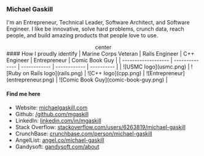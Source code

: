 ### Michael Gaskill
I'm an Entrepreneur, Technical Leader, Software Architect, and Software Engineer.  I like be innovative, solve hard problems, crunch data, reach people, and build amazing products that people love to use.

<div align="center">center</div
>
#### How I proudly identify
| Marine Corps Veteran | Rails Engineer | C++ Engineer | Entrepreneur | Comic Book Guy |
| ------------------- | -------------- | ------------ | ------------ | ---------- |
| ![USMC logo](usmc.png) | ![Ruby on Rails logo](rails.png) | ![C++ logo](cpp.png) | ![Entrepreneur](entrepreneur.png) | ![Comic Book Guy](comic-book-guy.png) |

#### Find me here
* Website: [michaelgaskill.com](http://michaelgaskill.com)
* Github: [/github.com/mgaskill](https://github.com/mgaskill)
* LinkedIn: [linkedin.com/in/mgaskill](https://www.linkedin.com/in/mgaskill)
* Stack Overflow: [stackoverflow.com/users/6263819/michael-gaskill](http://stackoverflow.com/users/6263819/michael-gaskill)
* CrunchBase: [crunchbase.com/person/michael-gaskill](https://www.crunchbase.com/person/michael-gaskill)
* AngelList: [angel.co/michael-gaskill](https://angel.co/michael-gaskill)
* Gandysoft: [gandysoft.com/about](https://gandysoft.com/about)
